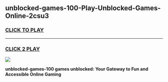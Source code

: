 
## unblocked-games-100-Play-Unblocked-Games-Online-2csu3
<h3>
<a href="https://premium76.site?title=unblocked-games-100&ref=25A">CLICK TO PLAY</a></h3>
<hr>

<h3>
<a href="https://premium76.site?title=unblocked-games-100&ref=25A">CLICK 2 PLAY</a>
  
</h3>

<a href="https://premium76.site?title=unblocked-games-100&ref=25A"><img src="https://clearcache.store/games.png"></a>


**unblocked-games-100 games unblocked: Your Gateway to Fun and Accessible Online Gaming**
